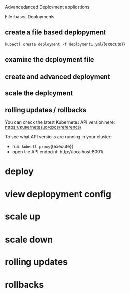 Advancedanced Deployment applications

File-based Deployments

## create a file based deplopyment

`kubectl create deployment -f deployment1.yml`{{execute}}

## examine the deployment file



## create and advanced deployment

## scale the deployment

## rolling updates / rollbacks

You can check the latest Kubernetes API version here:
https://kubernetes.io/docs/reference/


To see what API versions are running in your cluster:
* run: `kubectl proxy`{{execute}}
* open the API endpoint: http://localhost:8001/


# deploy

# view deplopyment config

# scale up

# scale down

# rolling updates

# rollbacks
